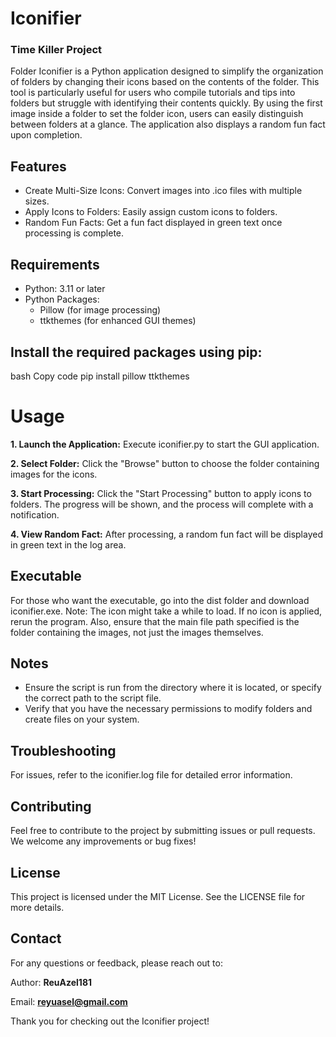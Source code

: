 # Iconifier
### Time Killer Project
Folder Iconifier is a Python application designed to simplify the organization of folders by changing their icons based on the contents of the folder. This tool is particularly useful for users who compile tutorials and tips into folders but struggle with identifying their contents quickly. By using the first image inside a folder to set the folder icon, users can easily distinguish between folders at a glance. The application also displays a random fun fact upon completion.

## Features
  - Create Multi-Size Icons: Convert images into .ico files with multiple sizes.
  - Apply Icons to Folders: Easily assign custom icons to folders.
  - Random Fun Facts: Get a fun fact displayed in green text once processing is complete.
    
## Requirements
  - Python: 3.11 or later
  - Python Packages:
    - Pillow (for image processing)
    - ttkthemes (for enhanced GUI themes)


## Install the required packages using pip:
bash
Copy code
pip install pillow ttkthemes

# Usage
**1. Launch the Application:**
Execute iconifier.py to start the GUI application.

**2. Select Folder:**
Click the "Browse" button to choose the folder containing images for the icons.

**3. Start Processing:**
Click the "Start Processing" button to apply icons to folders. The progress will be shown, and the process will complete with a notification.

**4. View Random Fact:**
After processing, a random fun fact will be displayed in green text in the log area.

## Executable
For those who want the executable, go into the dist folder and download iconifier.exe. Note: The icon might take a while to load. If no icon is applied, rerun the program. Also, ensure that the main file path specified is the folder containing the images, not just the images themselves.

## Notes
  - Ensure the script is run from the directory where it is located, or specify the correct path to the script file.
  - Verify that you have the necessary permissions to modify folders and create files on your system.

## Troubleshooting
For issues, refer to the iconifier.log file for detailed error information.

## Contributing
Feel free to contribute to the project by submitting issues or pull requests. We welcome any improvements or bug fixes!

## License
This project is licensed under the MIT License. See the LICENSE file for more details.

## Contact
For any questions or feedback, please reach out to:

Author: **ReuAzel181**

Email: **reyuasel@gmail.com**

Thank you for checking out the Iconifier project!


